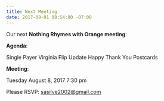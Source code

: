 ```yaml
---
title: Next Meeting
date: 2017-08-01 08:54:00 -07:00
---
```


Our next **Nothing Rhymes with Orange meeting**:


**Agenda**:

Single Payer
Virginia Flip Update
Happy Thank You Postcards

**Meeting**:

Tuesday
August 8, 2017
7:30 pm

Please RSVP:  sasilve2002@gmail.com